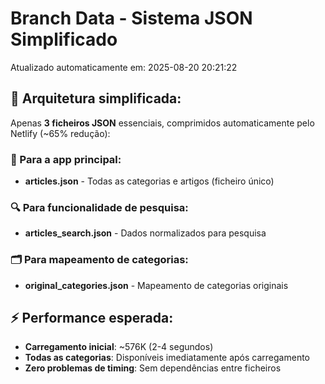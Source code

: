 # Branch Data - Sistema JSON Simplificado
Atualizado automaticamente em: 2025-08-20 20:21:22

## 🎯 Arquitetura simplificada:
Apenas **3 ficheiros JSON** essenciais, comprimidos automaticamente pelo Netlify (~65% redução):

### 📱 Para a app principal:
- **articles.json** - Todas as categorias e artigos (ficheiro único)

### 🔍 Para funcionalidade de pesquisa:
- **articles_search.json** - Dados normalizados para pesquisa

### 🗂️ Para mapeamento de categorias:
- **original_categories.json** - Mapeamento de categorias originais

## ⚡ Performance esperada:
- **Carregamento inicial**: ~576K (2-4 segundos)
- **Todas as categorias**: Disponíveis imediatamente após carregamento
- **Zero problemas de timing**: Sem dependências entre ficheiros
